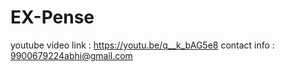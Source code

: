 # EX-Pense
youtube video link : https://youtu.be/q__k_bAG5e8
contact info : 9900679224abhi@gmail.com
